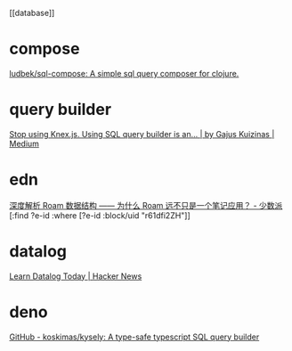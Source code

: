 [[database]]
# compose
[ludbek/sql-compose: A simple sql query composer for clojure.](https://github.com/ludbek/sql-compose)

# query builder
[Stop using Knex.js. Using SQL query builder is an… | by Gajus Kuizinas | Medium](https://gajus.medium.com/stop-using-knex-js-and-earn-30-bf410349856c)

# edn
[深度解析 Roam 数据结构 —— 为什么 Roam 远不只是一个笔记应用？ - 少数派](https://sspai.com/post/65426)
	\[:find ?e-id :where \[?e-id :block/uid "r61dfi2ZH"\]\]
# datalog
[Learn Datalog Today | Hacker News](https://news.ycombinator.com/item?id=27173890)
# deno
[GitHub - koskimas/kysely: A type-safe typescript SQL query builder](https://github.com/koskimas/kysely)
